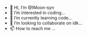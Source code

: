 - 👋 Hi, I’m @IMoon-syn
- 👀 I’m interested in coding...
- 🌱 I’m currently learning code...
- 💞️ I’m looking to collaborate on idk...
- 📫 How to reach me ...

<!---
IMoon-syn/IMoon-syn is a ✨ special ✨ repository because its `README.md` (this file) appears on your GitHub profile.
You can click the Preview link to take a look at your changes.
--->
